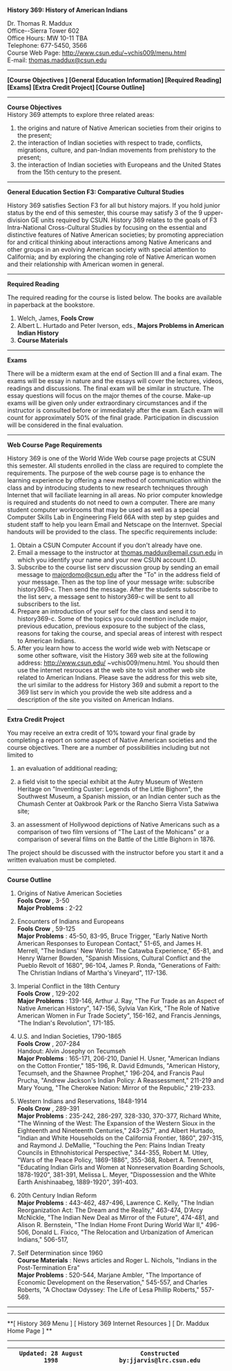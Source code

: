 **History 369: History of American Indians**

Dr. Thomas R. Maddux  
Office--Sierra Tower 602  
Office Hours: MW 10-11 TBA  
Telephone: 677-5450, 3566  
Course Web Page:  http://www.csun.edu/~vchis009/menu.html  
E-mail: thomas.maddux@csun.edu

* * *

**[Course Objectives ] [General Education Information] [Required Reading]
[Exams] [Extra Credit Project] [Course Outline]**

* * *

**Course Objectives**  
History 369 attempts to explore three related areas:

  1. the origins and nature of Native American societies from their origins to the present; 
  2. the interaction of Indian societies with respect to trade, conflicts, migrations, culture, and pan-Indian movements from prehistory to the present; 
  3. the interaction of Indian societies with Europeans and the United States from the 15th century to the present. 

* * *

**General Education Section F3: Comparative Cultural Studies**

History 369 satisfies Section F3 for all but history majors. If you hold
junior status by the end of this semester, this course may satisfy 3 of the 9
upper-division GE units required by CSUN. History 369 relates to the goals of
F3 Intra-National Cross-Cultural Studies by focusing on the essential and
distinctive features of Native American societies; by promoting appreciation
for and critical thinking about interactions among Native Americans and other
groups in an evolving American society with special attention to California;
and by exploring the changing role of Native American women and their
relationship with American women in general.

* * *

**Required Reading**

The required reading for the course is listed below. The books are available
in paperback at the bookstore.

  1. Welch, James, **Fools Crow**
  2. Albert L. Hurtado and Peter Iverson, eds., **Majors Problems in American Indian History**
  3. **Course Materials** 

* * *

**Exams**

There will be a midterm exam at the end of Section III and a final exam. The
exams will be essay in nature and the essays will cover the lectures, videos,
readings and discussions. The final exam will be similar in structure. The
essay questions will focus on the major themes of the course. Make-up exams
will be given only under extraordinary circumstances and if the instructor is
consulted before or immediately after the exam. Each exam will count for
approximately 50% of the final grade. Participation in discussion will be
considered in the final evaluation.

* * *

**Web Course Page Requirements**

History 369 is one of the World Wide Web course page projects at CSUN this
semester. All students enrolled in the class are required to complete the
requirements. The purpose of the web course page is to enhance the learning
experience by offering a new method of communication within the class and by
introducing students to new research techniques through Internet that will
faciliate learning in all areas. No prior computer knowledge is required and
students do not need to own a computer. There are many student computer
workrooms that may be used as well as a special Computer Skills Lab in
Engineering Field 66A with step by step guides and student staff to help you
learn Email and Netscape on the Internvet. Special handouts will be provided
to the class. The specific requirements include:  

  1. Obtain a CSUN Computer Account if you don't already have one. 
  2. Email a message to the instructor at thomas.maddux@email.csun.edu in which you identify your name and your new CSUN account I.D. 
  3. Subscribe to the course list serv discussion group by sending an email message to majordomo@csun.edu after the "To" in the address field of your message. Then as the top line of your message write: subscribe history369-c. Then send the message. After the students subscribe to the list serv, a message sent to history369-c will be sent to all subscribers to the list. 
  4. Prepare an introduction of your self for the class and send it to history369-c. Some of the topics you could mention include major, previous education, previous exposure to the subject of the class, reasons for taking the course, and special areas of interest with respect to American Indians. 
  5. After you learn how to access the world wide web with Netscape or some other software, visit the History 369 web site at the following address: http://www.csun.edu/ ~vchis009/menu.html. You should then use the internet resrouces at the web site to visit another web site related to American Indians. Please save the address for this web site, the url similar to the address for History 369 and submit a report to the 369 list serv in which you provide the web site address and a description of the site you visited on American Indians. 

* * *

**Extra Credit Project**

You may receive an extra credit of 10% toward your final grade by completing a
report on some aspect of Native American societies and the course objectives.
There are a number of possibilities including but not limited to

  1. an evaluation of additional reading;  

  2. a field visit to the special exhibit at the Autry Museum of Western Heritage on "Inventing Custer: Legends of the Little Bighorn", the Southwest Museum, a Spanish mission, or an Indian center such as the Chumash Center at Oakbrook Park or the Rancho Sierra Vista Satwiwa site;  

  3. an assessment of Hollywood depictions of Native Americans such as a comparison of two film versions of "The Last of the Mohicans" or a comparison of several films on the Battle of the Little Bighorn in 1876\. 

  
The project should be discussed with the instructor before you start it and a
written evaluation must be completed.

* * *

**Course Outline**

  1. Origins of Native American Societies  
**Fools Crow** , 3-50  
**Major Problems** : 2-22

  2. Encounters of Indians and Europeans  
**Fools Crow** , 59-125  
**Major Problems** : 45-50, 83-95, Bruce Trigger, "Early Native North American
Responses to European Contact," 51-65, and James H. Merrell, "The Indians' New
World: The Catawba Experience," 65-81, and Henry Warner Bowden, "Spanish
Missions, Cultural Conflict and the Pueblo Revolt of 1680", 96-104, James P.
Ronda, "Generations of Faith: The Christian Indians of Martha's Vineyard",
117-136.

  3. Imperial Conflict in the 18th Century  
**Fools Crow** , 129-202  
**Major Problems** : 139-146, Arthur J. Ray, "The Fur Trade as an Aspect of
Native American History", 147-156, Sylvia Van Kirk, "The Role of Native
American Women in Fur Trade Society", 156-162, and Francis Jennings, "The
Indian's Revolution", 171-185.

  4. U.S. and Indian Societies, 1790-1865  
**Fools Crow** , 207-284  
Handout: Alvin Josephy on Tecumseh  
**Major Problems** : 165-171, 206-210, Daniel H. Usner, "American Indians on
the Cotton Frontier," 185-196, R. David Edmunds, "American History, Tecumseh,
and the Shawnee Prophet," 196-204, and Francis Paul Prucha, "Andrew Jackson's
Indian Policy: A Reassessment," 211-219 and Mary Young, "The Cherokee Nation:
Mirror of the Republic," 219-233.

  5. Western Indians and Reservations, 1848-1914  
**Fools Crow** , 289-391  
**Major Problems** : 235-242, 286-297, 328-330, 370-377, Richard White, "The
Winning of the West: The Expansion of the Western Sioux in the Eighteenth and
Nineteenth Centuries," 243-257", and Albert Hurtado, "Indian and White
Households on the California Frontier, 1860", 297-315, and Raymond J.
DeMallie, "Touching the Pen: Plains Indian Treaty Councils in Ethnohistorical
Perspective," 344-355, Robert M. Utley, "Wars of the Peace Policy, 1869-1886",
355-368, Robert A. Trennert, "Educating Indian Girls and Women at
Nonreservation Boarding Schools, 1878-1920", 381-391, Melissa L. Meyer,
"Dispossession and the White Earth Anishinaabeg, 1889-1920", 391-403.

  6. 20th Century Indian Reform  
**Major Problems** : 443-462, 487-496, Lawrence C. Kelly, "The Indian
Reorganization Act: The Dream and the Reality," 463-474, D'Arcy McNickle, "The
Indian New Deal as Mirror of the Future", 474-481, and Alison R. Bernstein,
"The Indian Home Front During World War II," 496-506, Donald L. Fixico, "The
Relocation and Urbanization of American Indians," 506-517,

  7. Self Determination since 1960  
**Course Materials** : News articles and Roger L. Nichols, "Indians in the
Post-Termination Era"  
**Major Problems** : 520-544, Marjane Ambler, "The Importance of Economic
Development on the Reservation," 545-557, and Charles Roberts, "A Choctaw
Odyssey: The Life of Lesa Phillip Roberts," 557-569.

  
---  
  
* * *

**[ History 369 Menu ] [ History 369 Internet Resources ] [ Dr. Maddux Home
Page ] **

* * *

   **`Updated: 28 August 1998`** | **`Constructed by:jjarvis@lrc.csun.edu`**  
---|---

